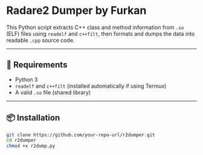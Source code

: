 # Radare2 Dumper by Furkan

This Python script extracts C++ class and method information from `.so` (ELF) files using `readelf` and `c++filt`, then formats and dumps the data into readable `.cpp` source code.

---

## 🧩 Requirements

- Python 3
- `readelf` and `c++filt` (installed automatically if using Termux)
- A valid `.so` file (shared library)

---

## 📦 Installation

```bash
git clone https://github.com/your-repo-url/r2dumper.git
cd r2dumper
chmod +x r2dump.py
